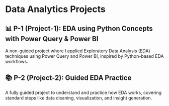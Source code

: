 # Data Analytics Projects

## 📊 P-1 (Project-1): EDA using Python Concepts with Power Query & Power BI  
A non-guided project where I applied Exploratory Data Analysis (EDA) techniques using Power Query and Power BI, inspired by Python-based EDA workflows.

## 📚 P-2 (Project-2): Guided EDA Practice  
A fully guided project to understand and practice how EDA works, covering standard steps like data cleaning, visualization, and insight generation.

